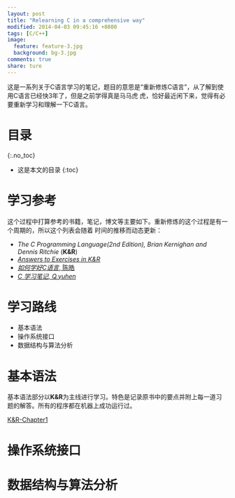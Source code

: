 ```yaml
---
layout: post
title: "Relearning C in a comprehensive way"
modified: 2014-04-03 09:45:16 +0800
tags: [C/C++]
image:
  feature: feature-3.jpg
  background: bg-3.jpg
comments: true
share: ture
---
```

这是一系列关于C语言学习的笔记，题目的意思是“重新修炼C语言”，从了解到使用C语言已经快3年了，但是之前学得真是马马虎
虎，恰好最近闲下来，觉得有必要重新学习和理解一下C语言。

# 目录
{:.no_toc}

* 这是本文的目录
{:toc}

# 学习参考
这个过程中打算参考的书籍，笔记，博文等主要如下。重新修炼的这个过程是有一个周期的，所以这个列表会随着
时间的推移而动态更新：

* _The C Programming Language(2nd Edition), Brian Kernighan and Dennis Ritchie_ (**K&R**)
* [_Answers to Exercises in K&R_](http://users.powernet.co.uk/eton/kandr2/index.html)
* [_如何学好C语言_, 陈皓](http://coolshell.cn/articles/4102.html)
* [_C 学习笔记, Q.yuhen_](https://github.com/qyuhen/book)

# 学习路线

* 基本语法
* 操作系统接口
* 数据结构与算法分析


# 基本语法

基本语法部分以**K&R**为主线进行学习。特色是记录原书中的要点并附上每一道习题的解答。所有的程序都在机器上成功运行过。

<a href="http://oncemore2020.github.io/knr-chap1/" class="btn btn-info">K&R-Chapter1</a>

# 操作系统接口

# 数据结构与算法分析
